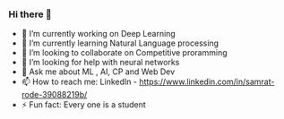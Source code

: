 ### Hi there 👋


- 🔭 I’m currently working on Deep Learning
- 🌱 I’m currently learning Natural Language processing
- 👯 I’m looking to collaborate on Competitive proramming
- 🤔 I’m looking for help with neural networks
- 💬 Ask me about ML , AI, CP and Web Dev
- 📫 How to reach me: LinkedIn - https://www.linkedin.com/in/samrat-rode-39088219b/ 
- ⚡ Fun fact: Every one is a student

